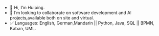 - 👋 Hi, I’m Huiping.
- 💞️ I’m looking to collaborate on software development and AI projects,available both on site and virtual.
- ✅ Languages: English, German,Mandarin || Python, Java, SQL || BPMN, Kaban, UML.



<!---
Huiping27/Huiping27 is a ✨ special ✨ repository because its `README.md` (this file) appears on your GitHub profile.
You can click the Preview link to take a look at your changes.
--->

